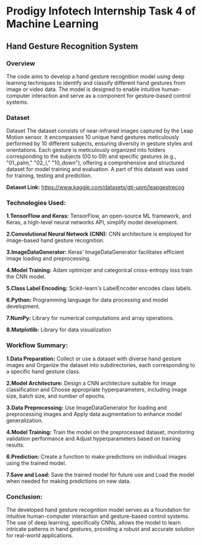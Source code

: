 # Prodigy Infotech Internship Task 4 of Machine Learning
## Hand Gesture Recognition System
### Overview
The code aims to develop a hand gesture recognition model using deep learning techniques to identify and classify different hand gestures from image or video data. The model is designed to enable intuitive human-computer interaction and serve as a component for gesture-based control systems.
### Dataset
Dataset The dataset consists of near-infrared images captured by the Leap Motion sensor. It encompasses 10 unique hand gestures meticulously performed by 10 different subjects, ensuring diversity in gesture styles and orientations. Each gesture is meticulously organized into folders corresponding to the subjects (00 to 09) and specific gestures (e.g., "01_palm," "02_l," "10_down"), offering a comprehensive and structured dataset for model training and evaluation. A part of this dataset was used for training, testing and prediction.

**Dataset Link:** https://www.kaggle.com/datasets/gti-upm/leapgestrecog

### Technologies Used:
**1.TensorFlow and Keras:** TensorFlow, an open-source ML framework, and Keras, a high-level neural networks API, simplify model development.

**2.Convolutional Neural Network (CNN):** CNN architecture is employed for image-based hand gesture recognition.

**3.ImageDataGenerator:** Keras' ImageDataGenerator facilitates efficient image loading and preprocessing.

**4.Model Training:** Adam optimizer and categorical cross-entropy loss train the CNN model.

**5.Class Label Encoding:** Scikit-learn's LabelEncoder encodes class labels.

**6.Python:** Programming language for data processing and model development.

**7.NumPy:** Library for numerical computations and array operations.

**8.Matplotlib:** Library for data visualization

### Workflow Summary:

**1.Data Preparation:** Collect or use a dataset with diverse hand gesture images and Organize the dataset into subdirectories, each corresponding to a specific hand gesture class.

**2.Model Architecture:** Design a CNN architecture suitable for image classification and Choose appropriate hyperparameters, including image size, batch size, and number of epochs.

**3.Data Preprocessing:** Use ImageDataGenerator for loading and preprocessing images and Apply data augmentation to enhance model generalization.

**4.Model Training:** Train the model on the preprocessed dataset, monitoring validation performance and Adjust hyperparameters based on training results.

**6.Prediction:** Create a function to make predictions on individual images using the trained model.

**7.Save and Load:** Save the trained model for future use and Load the model when needed for making predictions on new data.

### Conclusion:
The developed hand gesture recognition model serves as a foundation for intuitive human-computer interaction and gesture-based control systems. The use of deep learning, specifically CNNs, allows the model to learn intricate patterns in hand gestures, providing a robust and accurate solution for real-world applications.
